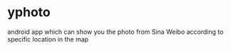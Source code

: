 # yphoto
android app which can show you the photo from Sina Weibo according to specific location in the map

